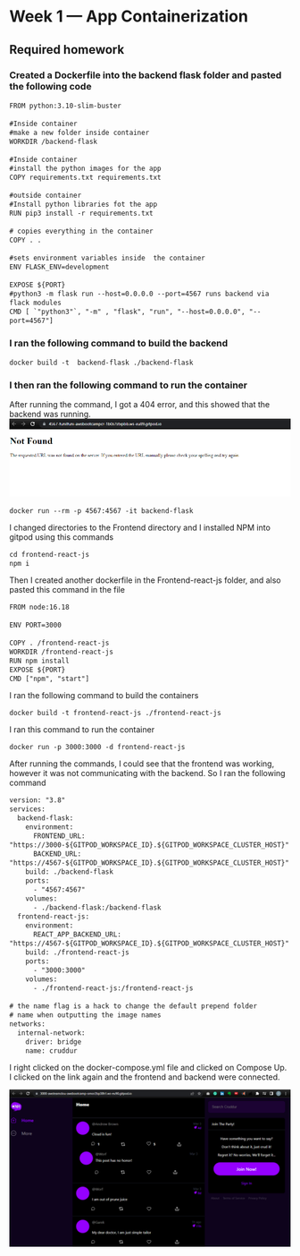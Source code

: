 # Week 1 — App Containerization

## Required homework

### Created a Dockerfile into the backend flask folder and pasted the following code

```
FROM python:3.10-slim-buster

#Inside container
#make a new folder inside container
WORKDIR /backend-flask

#Inside container
#install the python images for the app
COPY requirements.txt requirements.txt

#outside container
#Install python libraries fot the app
RUN pip3 install -r requirements.txt

# copies everything in the container
COPY . .

#sets environment variables inside  the container
ENV FLASK_ENV=development

EXPOSE ${PORT}
#python3 -m flask run --host=0.0.0.0 --port=4567 runs backend via flack modules
CMD [ `"python3"`, "-m" , "flask", "run", "--host=0.0.0.0", "--port=4567"] 
```


### I ran the following command to build the backend
```
docker build -t  backend-flask ./backend-flask
```

### I then ran the following command to run the container

After running the command, I got a 404 error, and this showed that the backend was running.
![Image of the 404 page](asset/week%201%20404.png)

```
docker run --rm -p 4567:4567 -it backend-flask 
```

I changed directories to the Frontend directory and I installed NPM into gitpod using this commands
```
cd frontend-react-js
npm i
```
Then I created another dockerfile in the Frontend-react-js folder, and also pasted this command in the file
```
FROM node:16.18

ENV PORT=3000

COPY . /frontend-react-js
WORKDIR /frontend-react-js
RUN npm install
EXPOSE ${PORT}
CMD ["npm", "start"]
```

I ran the following command to build the containers
```
docker build -t frontend-react-js ./frontend-react-js
```
I ran this command to run the container
```
docker run -p 3000:3000 -d frontend-react-js
```

After running the commands, I could see that the frontend was working, however it was not communicating with the backend. So I ran the following command 
```
version: "3.8"
services:
  backend-flask:
    environment:
      FRONTEND_URL: "https://3000-${GITPOD_WORKSPACE_ID}.${GITPOD_WORKSPACE_CLUSTER_HOST}"
      BACKEND_URL: "https://4567-${GITPOD_WORKSPACE_ID}.${GITPOD_WORKSPACE_CLUSTER_HOST}"
    build: ./backend-flask
    ports:
      - "4567:4567"
    volumes:
      - ./backend-flask:/backend-flask
  frontend-react-js:
    environment:
      REACT_APP_BACKEND_URL: "https://4567-${GITPOD_WORKSPACE_ID}.${GITPOD_WORKSPACE_CLUSTER_HOST}"
    build: ./frontend-react-js
    ports:
      - "3000:3000"
    volumes:
      - ./frontend-react-js:/frontend-react-js

# the name flag is a hack to change the default prepend folder
# name when outputting the image names
networks: 
  internal-network:
    driver: bridge
    name: cruddur
```

I right clicked on the docker-compose.yml file and clicked on Compose Up. I clicked on the link again and the frontend and backend were connected.

![image of port 3000 working properly](asset/week1-port-3000.png)

